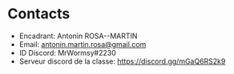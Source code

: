 # Contacts

- Encadrant: Antonin ROSA--MARTIN
- Email: antonin.martin.rosa@gmail.com
- ID Discord: MrWormsy#2230
- Serveur discord de la classe: https://discord.gg/mGaQ6RS2k9